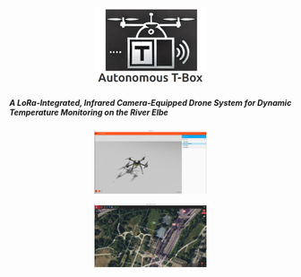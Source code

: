 <p align="center">
  <img src="images/logo_repository.png" alt="Logo" width="200"/>
</p>

##### A LoRa-Integrated, Infrared Camera-Equipped Drone System for Dynamic Temperature Monitoring on the River Elbe

<p align="center">
  <img src="images/b1.png" alt="Logo" width="200"/>
</p>

<p align="center">
  <img src="images/b2.png" alt="Logo" width="200"/>
</p>
